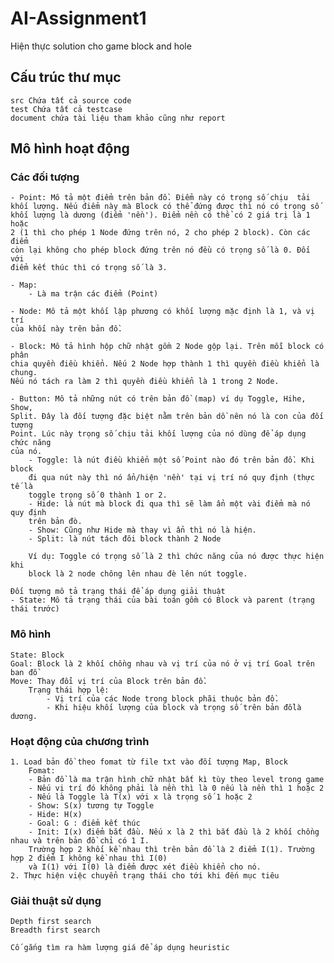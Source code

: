 # AI-Assignment1
Hiện thực solution cho game block and hole

## Cấu trúc thư mục
    src Chứa tất cả source code
    test Chứa tất cả testcase
    document chứa tài liệu tham khảo cũng như report
    
## Mô hình hoạt động 
### Các đối tượng
    - Point: Mô tả một điểm trên bản đồ. Điểm này có trọng số chịu  tải
    khối lượng. Nếu điểm này mà Block có thể đứng được thì nó có trọng số 
    khối lượng là dương (điểm 'nền'). Điểm nền có thể có 2 giá trị là 1 hoặc 
    2 (1 thì cho phép 1 Node đứng trên nó, 2 cho phép 2 block). Còn các điểm 
    còn lại không cho phép block đứng trên nó đều có trọng số là 0. Đối với
    điểm kết thúc thì có trọng số là 3.
    
    - Map: 
        - Là ma trận các điểm (Point)
    
    - Node: Mô tả một khối lập phương có khối lượng mặc định là 1, và vị trí 
    của khối này trên bản đồ.
    
    - Block: Mô tả hình hộp chữ nhật gồm 2 Node gộp lại. Trên mỗi block có phân
    chia quyền điều khiển. Nếu 2 Node hợp thành 1 thì quyền điều khiển là chung.
    Nếu nó tách ra làm 2 thì quyền điều khiển là 1 trong 2 Node.
    
    - Button: Mô tả những nút có trên bản đồ (map) ví dụ Toggle, Hihe, Show, 
    Split. Đây là đối tượng đặc biệt nằm trên bản dồ nên nó là con của đối tượng
    Point. Lúc này trọng số chịu tải khối lượng của nó dùng để áp dụng chức năng
    của nó.
        - Toggle: là nút điều khiển một số Point nào đó trên bản đồ. Khi block
        đi qua nút này thì nó ẩn/hiện 'nền' tại vị trí nó quy định (thực tế là
        toggle trọng số 0 thành 1 or 2.
        - Hide: là nút mà block đi qua thì sẽ làm ẩn một vài điểm mà nó quy định
        trên bản đò.
        - Show: Cũng như Hide mà thay vì ẩn thì nó là hiện.
        - Split: là nút tách đôi block thành 2 Node
        
        Ví dụ: Toggle có trọng số là 2 thì chức năng của nó được thực hiện khi
        block là 2 node chông lên nhau đè lên nút toggle.
    
    Đối tượng mô tả trạng thái để áp dụng giải thuật
    - State: Mô tả trạng thái của bài toán gồm có Block và parent (trạng thái trước)
    
### Mô hình
    State: Block
    Goal: Block là 2 khối chồng nhau và vị trí của nó ở vị trí Goal trên ban đồ
    Move: Thay đổi vị trí của Block trên bản đồ.
        Trạng thái hợp lệ:
            - Vị trí của các Node trong block phãi thuộc bản đồ.
            - Khi hiệu khối lượng của block và trọng số trên bản đồlà dương.
        
### Hoạt động của chương trình
    1. Load bản đồ theo fomat từ file txt vào đối tượng Map, Block
        Fomat:
        - Bản đồ là ma trận hình chữ nhật bất kì tùy theo level trong game
        - Nếu vị trí đó không phải là nền thì là 0 nếu là nền thì 1 hoặc 2
        - Nếu là Toggle là T(x) với x là trọng số 1 hoặc 2
        - Show: S(x) tương tự Toggle
        - Hide: H(x)
        - Goal: G : điểm kết thúc
        - Init: I(x) điểm bắt đầu. Nếu x là 2 thì bắt đầu là 2 khối chồng nhau và trên bản đồ chỉ có 1 I.
        Trường hợp 2 khối kề nhau thì trên bản đồ là 2 điểm I(1). Trường hợp 2 điểm I không kề nhau thì I(0)
        và I(1) với I(0) là điểm được xét điều khiển cho nó.
    2. Thực hiện việc chuyển trạng thái cho tới khi đến mục tiêu
    
### Giải thuật sử dụng
    Depth first search
    Breadth first search
    
    Cố gắng tìm ra hàm lượng giá để áp dụng heuristic
